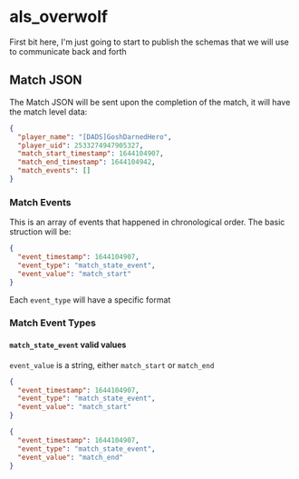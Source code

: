# als_overwolf

First bit here, I'm just going to start to publish the schemas that we will use to communicate back and forth

## Match JSON
The Match JSON will be sent upon the completion of the match, it will have the match level data:
```json
{
  "player_name": "[DADS]GoshDarnedHero",
  "player_uid": 2533274947905327,
  "match_start_timestamp": 1644104907,
  "match_end_timestamp": 1644104942,
  "match_events": []
}
```

### Match Events
This is an array of events that happened in chronological order.  The basic struction will be:
```json
{
  "event_timestamp": 1644104907,
  "event_type": "match_state_event",
  "event_value": "match_start"
}
```
Each `event_type` will have a specific format

### Match Event Types
#### `match_state_event` valid values
`event_value` is a string, either `match_start` or `match_end`
```json
{
  "event_timestamp": 1644104907,
  "event_type": "match_state_event",
  "event_value": "match_start"
}
```
```json
{
  "event_timestamp": 1644104907,
  "event_type": "match_state_event",
  "event_value": "match_end"
}
